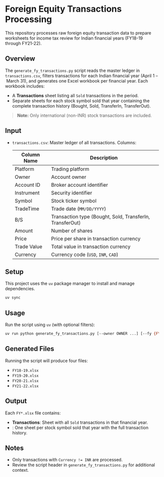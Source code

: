 # Foreign Equity Transactions Processing

This repository processes raw foreign equity transaction data to prepare worksheets for income tax review for Indian financial years (FY18-19 through FY21-22).

## Overview

The `generate_fy_transactions.py` script reads the master ledger in `transactions.csv`, filters transactions for each Indian financial year (April 1 – March 31), and generates one Excel workbook per financial year. Each workbook includes:

- A **Transactions** sheet listing all `Sold` transactions in the period.
- Separate sheets for each stock symbol sold that year containing the complete transaction history (Bought, Sold, TransferIn, TransferOut).

> **Note:** Only international (non-INR) stock transactions are included.

## Input

- `transactions.csv`: Master ledger of all transactions. Columns:

  | Column Name    | Description                                                |
  | -------------- | ---------------------------------------------------------- |
  | Platform       | Trading platform                                           |
  | Owner          | Account owner                                              |
  | Account ID     | Broker account identifier                                  |
  | Instrument     | Security identifier                                        |
  | Symbol         | Stock ticker symbol                                        |
  | TradeTime      | Trade date (`MM/DD/YYYY`)                                  |
  | B/S            | Transaction type (Bought, Sold, TransferIn, TransferOut)    |
  | Amount         | Number of shares                                           |
  | Price          | Price per share in transaction currency                    |
  | Trade Value    | Total value in transaction currency                        |
  | Currency       | Currency code (`USD`, `INR`, `CAD`)                        |

## Setup

This project uses the `uv` package manager to install and manage dependencies.

```bash
uv sync
```

## Usage

Run the script using `uv` (with optional filters):

```bash
uv run python generate_fy_transactions.py [--owner OWNER ...] [--fy {FY18-19,FY19-20,FY20-21,FY21-22}]
```

## Generated Files

Running the script will produce four files:

- `FY18-19.xlsx`
- `FY19-20.xlsx`
- `FY20-21.xlsx`
- `FY21-22.xlsx`

## Output

Each `FY*.xlsx` file contains:

- **Transactions**: Sheet with all `Sold` transactions in that financial year.
- **<Symbol>**: One sheet per stock symbol sold that year with the full transaction history.

## Notes

- Only transactions with `Currency != INR` are processed.
- Review the script header in `generate_fy_transactions.py` for additional context.
